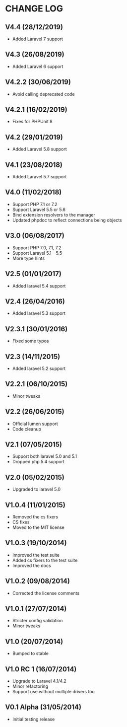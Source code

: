 CHANGE LOG
==========


## V4.4 (28/12/2019)

* Added Laravel 7 support


## V4.3 (26/08/2019)

* Added Laravel 6 support


## V4.2.2 (30/06/2019)

* Avoid calling deprecated code


## V4.2.1 (16/02/2019)

* Fixes for PHPUnit 8


## V4.2 (29/01/2019)

* Added Laravel 5.8 support


## V4.1 (23/08/2018)

* Added Laravel 5.7 support


## V4.0 (11/02/2018)

* Support PHP 7.1 or 7.2
* Support Laravel 5.5 or 5.6
* Bind extension resolvers to the manager
* Updated phpdoc to reflect connections being objects


## V3.0 (06/08/2017)

* Support PHP 7.0, 7.1, 7.2
* Support Laravel 5.1 - 5.5
* More type hints


## V2.5 (01/01/2017)

* Added laravel 5.4 support


## V2.4 (26/04/2016)

* Added laravel 5.3 support


## V2.3.1 (30/01/2016)

* Fixed some typos


## V2.3 (14/11/2015)

* Added laravel 5.2 support


## V2.2.1 (06/10/2015)

* Minor tweaks


## V2.2 (26/06/2015)

* Official lumen support
* Code cleanup


## V2.1 (07/05/2015)

* Support both laravel 5.0 and 5.1
* Dropped php 5.4 support


## V2.0 (05/02/2015)

* Upgraded to laravel 5.0


## V1.0.4 (11/01/2015)

* Removed the cs fixers
* CS fixes
* Moved to the MIT license


## V1.0.3 (19/10/2014)

* Improved the test suite
* Added cs fixers to the test suite
* Improved the docs


## V1.0.2 (09/08/2014)

* Corrected the license comments


## V1.0.1 (27/07/2014)

* Stricter config validation
* Minor tweaks


## V1.0 (20/07/2014)

* Bumped to stable


## V1.0 RC 1 (16/07/2014)

* Upgrade to Laravel 4.1/4.2
* Minor refactoring
* Support use without multiple drivers too


## V0.1 Alpha (31/05/2014)

* Initial testing release
